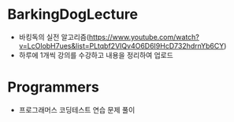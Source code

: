 
# BarkingDogLecture
- 바킹독의 실전 알고리즘(https://www.youtube.com/watch?v=LcOlobH7ues&list=PLtqbf2VIQv4O6D6I9HcD732hdrnYb6CY)
- 하루에 1개씩 강의를 수강하고 내용을 정리하여 업로드

# Programmers
- 프로그래머스 코딩테스트 연습 문제 풀이


